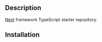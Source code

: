 
## Description

[Nest](https://github.com/nestjs/nest) framework TypeScript starter repository.

## Installation


